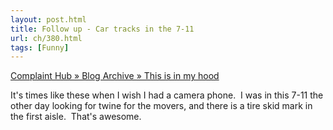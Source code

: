 ```yaml
---
layout: post.html
title: Follow up - Car tracks in the 7-11
url: ch/380.html
tags: [Funny]
---
```

[Complaint Hub » Blog Archive » This is in my hood](http://www.blog.complainthub.com/?p=332)

It's times like these when I wish I had a camera phone.  I was in this 7-11 the other day looking for twine for the movers, and there is a tire skid mark in the first aisle.  That's awesome.
